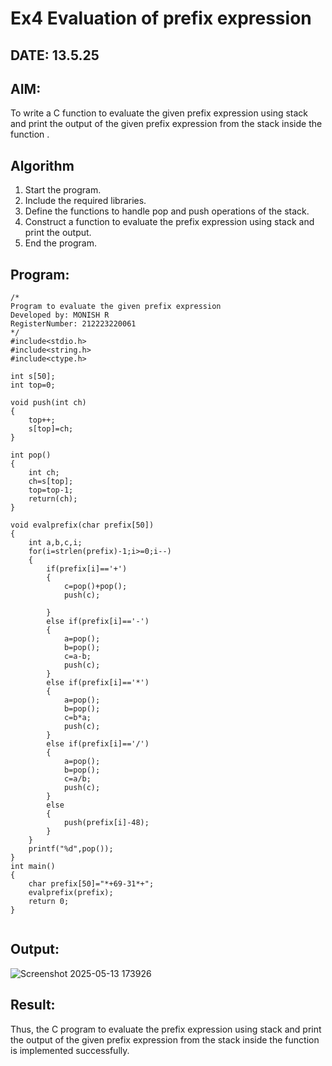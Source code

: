 # Ex4 Evaluation of prefix expression
## DATE: 13.5.25
## AIM:
To write a C function to evaluate the given prefix expression using stack and print the output of the given prefix expression from the stack inside the function . 

## Algorithm
1. Start the program.
2. Include the required libraries.
3. Define the functions to handle pop and push operations of the stack.
4. Construct a function to evaluate the prefix expression using stack and print the output.
5. End the program.

## Program:
```
/*
Program to evaluate the given prefix expression
Developed by: MONISH R
RegisterNumber: 212223220061  
*/
#include<stdio.h>
#include<string.h>
#include<ctype.h>

int s[50];
int top=0;

void push(int ch)
{
	top++;
	s[top]=ch;
}

int pop()
{
	int ch;
	ch=s[top];
	top=top-1;
	return(ch);
}

void evalprefix(char prefix[50])
{
    int a,b,c,i;
    for(i=strlen(prefix)-1;i>=0;i--)
    {
        if(prefix[i]=='+')
        {
            c=pop()+pop();
            push(c);
            
        }
        else if(prefix[i]=='-')
        {
            a=pop();
            b=pop();
            c=a-b;
            push(c);
        }
        else if(prefix[i]=='*')
        {
            a=pop();
            b=pop();
            c=b*a;
            push(c);
        }
        else if(prefix[i]=='/')
        {
            a=pop();
            b=pop();
            c=a/b;
            push(c);
        }
        else
        {
            push(prefix[i]-48);
        }
    }
    printf("%d",pop());
}
int main()
{
    char prefix[50]="*+69-31*+";
    evalprefix(prefix);
    return 0;
}


```

## Output:


![Screenshot 2025-05-13 173926](https://github.com/user-attachments/assets/b92efcc5-6832-4983-bda8-ee32e41a0dca)

## Result:
Thus, the C program to evaluate the prefix expression using stack and print the output of the given prefix expression from the stack inside the function is implemented successfully.
